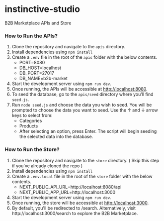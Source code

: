 # instinctive-studio
B2B Marketplace APIs and Store

### How to Run the APIs?

1. Clone the repository and navigate to the `apis` directory.
2. Install dependencies using `npm install`
3. Create a `.env` file in the root of the `apis` folder with the below contents.
    - PORT=8080
    - DB_HOST=localhost
    - DB_PORT=27017
    - DB_NAME=b2b-market
4. Start the development server using `npm run dev`.
5. Once running, the APIs will be accessible at [http://localhost:8080](http://localhost:8080).
6. To seed the database, go to the `apis/seed` directory where you'll find `seed.js`.
7. Run `node seed.js` and choose the data you wish to seed. You will be prompted to choose the data you want to seed. Use the ↑ and ↓ arrow keys to select from:
    - Categories
    - Products
    - After selecting an option, press Enter. The script will begin seeding the selected data into the database.

### How to Run the Store?

1. Clone the repository and navigate to the `store` directory. ( Skip this step if you've already cloned the repo )
2. Install dependencies using `npm install`
3. Create a `.env.local` file in the root of the `store` folder with the below contents.
    - NEXT_PUBLIC_API_URL=http://localhost:8080/api
    - NEXT_PUBLIC_APP_URL=http://localhost:3000
4. Start the development server using `npm run dev`.
5. Once running, the store will be accessible at [http://localhost:3000](http://localhost:3000).
6. By default, you'll be redirected to /search. Alternatively, visit http://localhost:3000/search to explore the B2B Marketplace.
